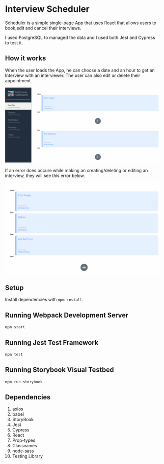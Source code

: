 # Interview Scheduler

Scheduler is a simple single-page App that uses React that allows users to book,edit and cancel their interviews. 

I used PostgreSQL to managed the data and I used both Jest and Cypress to test it.


## How it works

When the user loads the App, he can choose a date and an hour to get an Interview with an interviewer. The user can also edit or delete their appointment.

!["create_edit"](https://github.com/MotongiM/scheduler/blob/master/public/images/App.gif)


If an error does occure while making an creating/deleting or editing an interview, they will see this error below.

!["Error"](https://github.com/MotongiM/scheduler/blob/master/public/images/Deleting_editing_Errors.gif)
## Setup

Install dependencies with `npm install`.

## Running Webpack Development Server

```sh
npm start
```

## Running Jest Test Framework

```sh
npm test
```

## Running Storybook Visual Testbed

```sh
npm run storybook
```
## Dependencies

1. axios
2. babel
3. StoryBook
4. Jest
5. Cypress
6. React
7. Prop-types
8. Classnames
9. node-sass
10. Testing Library
